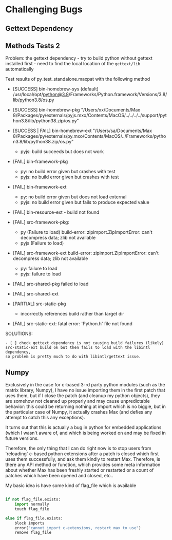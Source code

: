 # Challenging Bugs


## Gettext Dependency


## Methods Tests 2

Problem: the gettext dependency
    - try to build python without gettext installed first
    - need to find the local location of the `gettext/lib` automatically


Test results of py_test_standalone.maxpat with the following method

- [SUCCESS] bin-homebrew-sys (default)
    /usr/local/opt/python@3.8/Frameworks/Python.framework/Versions/3.8/lib/python3.8/os.py

- [SUCCESS] bin-homebrew-pkg
    "/Users/xx/Documents/Max 8/Packages/py/externals/pyjs.mxo/Contents/MacOS/../../../../support/python3.8/lib/python38.zip/os.py"


- [SUCCESS | FAIL] bin-homebrew-ext
    "/Users/sa/Documents/Max 8/Packages/py/externals/py.mxo/Contents/MacOS/../Frameworks/python3.8/lib/python38.zip/os.py"

    - pyjs: build succeeds but does not work

- [FAIL] bin-framework-pkg
    - py: no build error given but crashes with test
    - pyjs: no build error given but crashes with test

- [FAIL] bin-framework-ext
    - py: no build error given but does not load external
    - pyjs: no build error given but fails to produce expected value

- [FAIL] bin-resource-ext - build not found

- [FAIL] src-framework-pkg:
    - py (Failure to load) build-error: zipimport.ZipImportError: can't decompress data; zlib not available
    - pyjs (Failure to load)

- [FAIL] src-framework-ext
    build-error: zipimport.ZipImportError: can't decompress data; zlib not available
    - py: failure to load
    - pyjs: failure to load

- [FAIL] src-shared-pkg
    failed to load

- [FAIL] src-shared-ext

- [PARTIAL] src-static-pkg
    - incorrectly references build rather than target dir

- [FAIL] src-static-ext: fatal error: 'Python.h' file not found


SOLUTIONS:
    
    - [ ] check gettext dependency is not causing build failures (likely)
    src-static-ext build ok but then fails to load with the libintl dependency,
    so problem is pretty much to do with libintl/gettext issue.





## Numpy

Exclusively in the case for c-based 3-rd party python modules (such as the matrix library, Numpy), I have no issue importing them in the first patch that uses them, but if I close the patch (and cleanup my python objects), they are somehow not cleaned up properly and may cause unpredictable behavior: this could be returning nothing at import which is no biggie, but in the particular case of Numpy, it actually crashes Max (and defies any attempt to catch this any exceptions).

It turns out that this is actually a bug in python for embedded applications (which I wasn't aware of, and which is being worked on and may be fixed in future versions.

Therefore, the only thing that I can do right now is to stop users from 'reloading' c-based python extensions after a patch is closed which first uses them successfully, and ask them kindly to restart Max.
Therefore, is there any API method or function, which provides some meta information about whether Max has been freshly started or restarted or a count of patches which have been opened and closed, etc..

My basic idea is have some kind of flag_file which is available

```python

if not flag_file.exists:
	import normally
	touch flag_file

else if flag_file.exists:
	block imports
	error("cannot import c-extensions, restart max to use")
	remove flag_file


